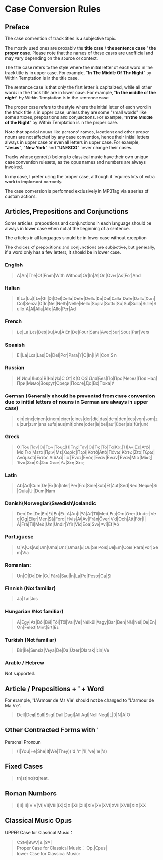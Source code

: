 # Case Conversion Rules

## Preface

The case convention of track titles is a subjective topic. 

The mostly used ones are probably the **title case** / **the sentence case** / **the proper case**. Please note that the names of these cases are unofficial and may vary depending on the source or context.

The title case refers to the style where the initial letter of each word in the track title is in upper case. For example, "**In The Middle Of The Night**" by Within Temptation is in the title case.  

The sentence case is that only the first letter is capitalized, while all other words in the track title are in lower case. For example, "**In the middle of the night**" by Within Temptation is in the sentence case.  

The proper case refers to the style where the initial letter of each word in the track title is in upper case, unless they are some "small words" like some articles, prepositions and conjunctions. For example, "**In the Middle of the Night**" by Within Temptation is in the proper case.  

Note that special nouns like persons' names, locations and other proper nouns are not affected by any case convention, hence their initial letters always in upper case or even all letters in upper case. For example, "**Jesus**", "**New York**" and "**UNESCO**" never change their cases.  

Tracks whose genre(s) belong to classical music have their own unique case convention rulesets, as the opus names and numbers are always involved.  

In my case, I prefer using the proper case, although it requires lots of extra work to implement correctly.  

The case conversion is performed exclusively in MP3Tag via a series of custom actions.  

## Articles, Prepositions and Conjunctions

Some articles, prepositions and conjunctions in each language should be always in lower case when not at the beginning of a sentence.  

The articles in all languages should be in lower case without exception.  

The choices of prepositions and conjunctions are subjective, but generally, if a word only has a few letters, it should be in lower case.  

### English
>A|An|The|Of|From|With|Without|Or|In|At|On|Over|As|For|And
### Italian
>Il|La|Lo|I|Le|Gli|Di|Del|Della|Delle|Dello|Da|Dal|Dalla|Dalle|Dallo|Con|Col|Senza|O|In|Nel|Nella|Nelle|Nello|Sopra|Sotto|Su|Sul|Sulla|Sulle|Sullo|A|Al|Alla|Alle|Allo|Per|Ad
### French
>Le|La|Les|Des|Du|Au|À|En|De|Pour|Sans|Avec|Sur|Sous|Par|Vers
### Spanish
>El|La|Los|Las|De|Del|Por|Para|Y|O|In|I|Al|Con|Sin
### Russian
>И|Или|Либо|В|На|Из|С|От|К|О|Об|Для|Без|По|Про|Через|Под|Над|При|Мимо|Вокруг|Среди|После|До|Во|Пока|У
### German (Generally should be prevented from case conversion due to initial letters of nouns in German are always in upper case)
>ein|eine|einen|einem|einer|eines|der|die|das|dem|den|des|von|vom|zu|zur|zum|ans|aufs|aus|mit|ohne|oder|in|bei|auf|über|als|für|und
### Greek
>Ο|Του|Τον|Οι|Των|Τους|Η|Της|Την|Οι|Τις|Το|Τα|Και|Ή|Αν|Σε|Από|Με|Για|Μετά|Πριν|Με|Χωρίς|Περί|Κατά|Από|Πάνω|Κάτω|Στο|Γύρω|Ανάμεσα|Εκτός|Δίπλα|Για|Ένας|Ενός|Έναν|Ενών|Έναν|Μία|Μίας|Ένα|Στα|Κι|Στο|Στον|Αν|Στη|Στις
### Latin
>Ab|Ad|Cum|De|Ex|In|Inter|Per|Pro|Sine|Sub|Et|Aut|Sed|Nec|Neque|Si|Quia|Ut|Dum|Nam
### Danish\Norwegian\Swedish\Icelandic
>Den|Det|De|En|Et|En|Ett|A|An|I|På|Af|Til|Med|Fra|Om|Over|Under|Ved|Og|Eller|Men|Så|Fordi|Hvis|At|Av|Från|Över|Vid|Och|Att|För|Í|Á|Frá|Til|Með|Um|Undir|Yfir|Við|Eða|Svo|Því|Ef|Að
### Portuguese
>O|A|Os|As|Um|Uma|Uns|Umas|E|Ou|Se|Pois|De|Em|Com|Para|Por|Sem|Via
### Romanian:
>Un|O|De|Din|Cu|Fără|Sau|În|La|Pe|Peste|Ca|Și
### Finnish (Not familiar)
>Ja|Tai|Jos
### Hungarian (Not familiar)
>A|Egy|Az|Ból|Ből|Tól|Től|Val|Vel|Nélkül|Vagy|Ban|Ben|Nál|Nél|On|En|Ön|Felett|Mint|Ért|És
### Turkish (Not familiar)
>Bir|İle|Sensiz|Veya|De|Da|Üzer|Olarak|İçin|Ve
### Arabic / Hebrew
Not supported.  

## Article / Prepositions + ' + Word

For example, "L'Armour de Ma Vie' should not be changed to "L'armour de Ma Vie'.  

>Dell|Degl|Sull|Sugl|Dall|Dagl|All|Agl|Nell|Negl|L|D|N|A|O

## Other Contracted Forms with '

Personal Pronoun  

>(I|You|He|She|It|We|They)('d|'m|'ll|'ve|'re|'s)

## Fixed Cases

>th|st|nd|rd|feat.

## Roman Numbers

>I|II|III|IV|V|VI|VII|VIII|IX|X|XI|XII|XIII|XIV|XV|XVI|XVII|XVIII|XIX|XX  

## Classical Music Opus

UPPER Case for Classical Music：
>CSM|BWV|S.|SV|  
Proper Case for Classical Music：
>Op.|Opus|  
lower Case for Classical Music:  

